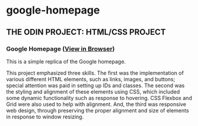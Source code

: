 # google-homepage
## THE ODIN PROJECT: HTML/CSS PROJECT

### Google Homepage ([View in Browser](https://christian-ortega.github.io/google-homepage/))

This is a simple replica of the Google homepage.

This project emphasized three skills. The first was the implementation of various different HTML elements, such as links, images, and buttons; special attention was paid in setting up IDs and classes. The second was the styling and alignment of these elements using CSS, which included some dynamic functionality such as response to hovering. CSS Flexbox and Grid were also used to help with alignment. And, the third was responsive web design, through preserving the proper alignment and size of elements in response to window resizing.
